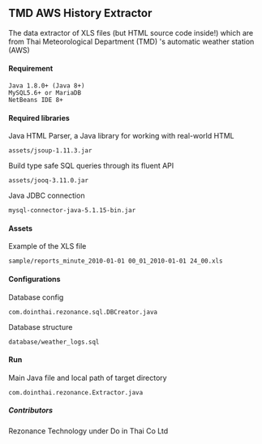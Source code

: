 ## TMD AWS History Extractor
The data extractor of XLS files (but HTML source code inside!) which are from Thai Meteorological Department (TMD) 's automatic weather station (AWS)

#### Requirement
```
Java 1.8.0+ (Java 8+)
MySQL5.6+ or MariaDB 
NetBeans IDE 8+
```

#### Required libraries
Java HTML Parser, a Java library for working with real-world HTML
```
assets/jsoup-1.11.3.jar
```
Build type safe SQL queries through its fluent API
```
assets/jooq-3.11.0.jar
```
Java JDBC connection
```
mysql-connector-java-5.1.15-bin.jar
```

#### Assets
Example of the XLS file
```
sample/reports_minute_2010-01-01 00_01_2010-01-01 24_00.xls
```

#### Configurations
Database config
```
com.dointhai.rezonance.sql.DBCreator.java
```
Database structure
```
database/weather_logs.sql
```

#### Run
Main Java file and local path of target directory
```
com.dointhai.rezonance.Extractor.java
```

##### Contributors
Rezonance Technology under Do in Thai Co Ltd
